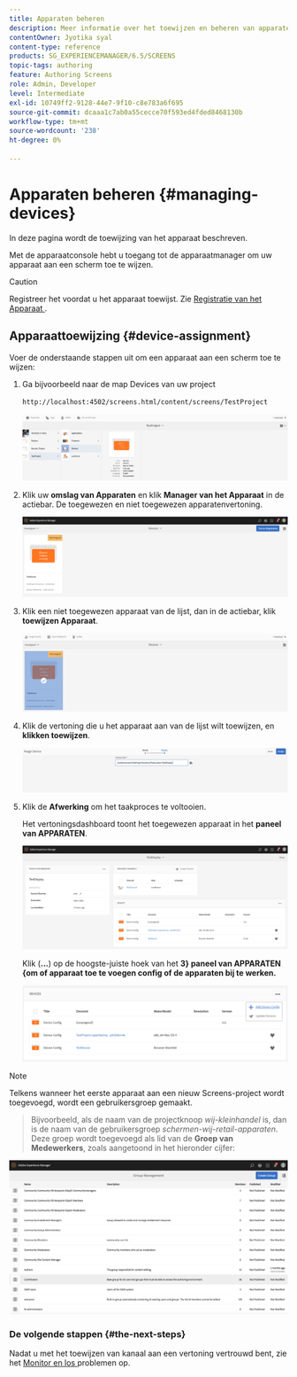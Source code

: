 ```yaml
---
title: Apparaten beheren
description: Meer informatie over het toewijzen en beheren van apparaten in AEM Screens.
contentOwner: Jyotika syal
content-type: reference
products: SG_EXPERIENCEMANAGER/6.5/SCREENS
topic-tags: authoring
feature: Authoring Screens
role: Admin, Developer
level: Intermediate
exl-id: 10749ff2-9128-44e7-9f10-c8e783a6f695
source-git-commit: dcaaa1c7ab0a55cecce70f593ed4fded8468130b
workflow-type: tm+mt
source-wordcount: '238'
ht-degree: 0%

---
```


# Apparaten beheren {#managing-devices}

In deze pagina wordt de toewijzing van het apparaat beschreven.

Met de apparaatconsole hebt u toegang tot de apparaatmanager om uw apparaat aan een scherm toe te wijzen.

>[!CAUTION]
>
>Registreer het voordat u het apparaat toewijst. Zie [ Registratie van het Apparaat ](device-registration.md).

## Apparaattoewijzing {#device-assignment}

Voer de onderstaande stappen uit om een apparaat aan een scherm toe te wijzen:

1. Ga bijvoorbeeld naar de map Devices van uw project

   `http://localhost:4502/screens.html/content/screens/TestProject`

   ![ chlimage_1-32 ](assets/chlimage_1-32.png)

1. Klik uw **omslag van Apparaten** en klik **Manager van het Apparaat** in de actiebar. De toegewezen en niet toegewezen apparatenvertoning.

   ![ chlimage_1-33 ](assets/chlimage_1-33.png)

1. Klik een niet toegewezen apparaat van de lijst, dan in de actiebar, klik **toewijzen Apparaat**.

   ![ chlimage_1-34 ](assets/chlimage_1-34.png)

1. Klik de vertoning die u het apparaat aan van de lijst wilt toewijzen, en **klikken toewijzen**.

   ![ chlimage_1-35 ](assets/chlimage_1-35.png)

1. Klik de **Afwerking** om het taakproces te voltooien.


   Het vertoningsdashboard toont het toegewezen apparaat in het **paneel van APPARATEN**.

   ![ chlimage_1-37 ](assets/chlimage_1-37.png)

   Klik (**...**) op de hoogste-juiste hoek van het **3} paneel van APPARATEN {om of apparaat toe te voegen config of de apparaten bij te werken.**

   ![ chlimage_1-38 ](assets/chlimage_1-38.png)

>[!NOTE]
>
>Telkens wanneer het eerste apparaat aan een nieuw Screens-project wordt toegevoegd, wordt een gebruikersgroep gemaakt.
>>Bijvoorbeeld, als de naam van de projectknoop *wij-kleinhandel* is, dan is de naam van de gebruikersgroep *schermen-wij-retail-apparaten*.
>>Deze groep wordt toegevoegd als lid van de **Groep van Medewerkers**, zoals aangetoond in het hieronder cijfer:

![ chlimage_1-39 ](assets/chlimage_1-39.png)

### De volgende stappen {#the-next-steps}

Nadat u met het toewijzen van kanaal aan een vertoning vertrouwd bent, zie het [ Monitor en los ](monitoring-screens.md) problemen op.

